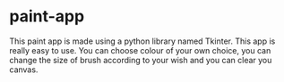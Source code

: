 # paint-app
This paint app is made using a python library named Tkinter. This app is really easy to use. You can choose colour of your own choice, you can change the size of brush according to your wish and you can clear you canvas. 
